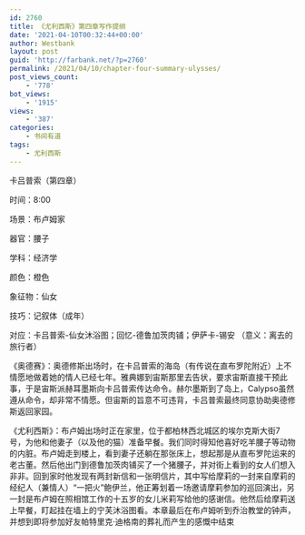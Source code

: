 ```yaml
---
id: 2760
title: 《尤利西斯》第四章写作提纲
date: '2021-04-10T00:32:44+00:00'
author: Westbank
layout: post
guid: 'http://farbank.net/?p=2760'
permalink: /2021/04/10/chapter-four-summary-ulysses/
post_views_count:
    - '778'
bot_views:
    - '1915'
views:
    - '387'
categories:
    - 书间有道
tags:
    - 尤利西斯
---
```


卡吕普索（第四章）

时间：8:00

场景：布卢姆家

器官：腰子

学科：经济学

颜色：橙色

象征物：仙女

技巧：记叙体（成年）

对应：卡吕普索-仙女沐浴图；回忆-德鲁加茨肉铺；伊萨卡-锡安 （意义：离去的旅行者）

《奥德赛》：奥德修斯出场时，在卡吕普索的海岛（有传说在直布罗陀附近）上不情愿地做着她的情人已经七年。雅典娜到宙斯那里去告状，要求宙斯直接干预此事，于是宙斯派赫耳墨斯向卡吕普索传达命令。赫尔墨斯到了岛上，Calypso虽然遵从命令，却非常不情愿。但宙斯的旨意不可违背，卡吕普索最终同意协助奥德修斯返回家园。

《尤利西斯》：布卢姆出场时正在家里，位于都柏林西北城区的埃尔克斯大街7号，为他和他妻子（以及他的猫）准备早餐。我们同时得知他喜好吃羊腰子等动物的内脏。布卢姆走到楼上，看到妻子还躺在那张床上，想起那是从直布罗陀运来的老古董。然后他出门到德鲁加茨肉铺买了一个猪腰子，并对街上看到的女人们想入非非。回到家时他发现有两封新信和一张明信片，其中写给摩莉的一封来自摩莉的经纪人（兼情人）“一把火”鲍伊兰，他正筹划着一场邀请摩莉参加的巡回演出，另一封是布卢姆在照相馆工作的十五岁的女儿米莉写给他的感谢信。他然后给摩莉送上早餐，盯起挂在墙上的宁芙沐浴图看。本章最后在布卢姆听到乔治教堂的钟声，并想到即将参加好友帕特里克·迪格南的葬礼而产生的感慨中结束